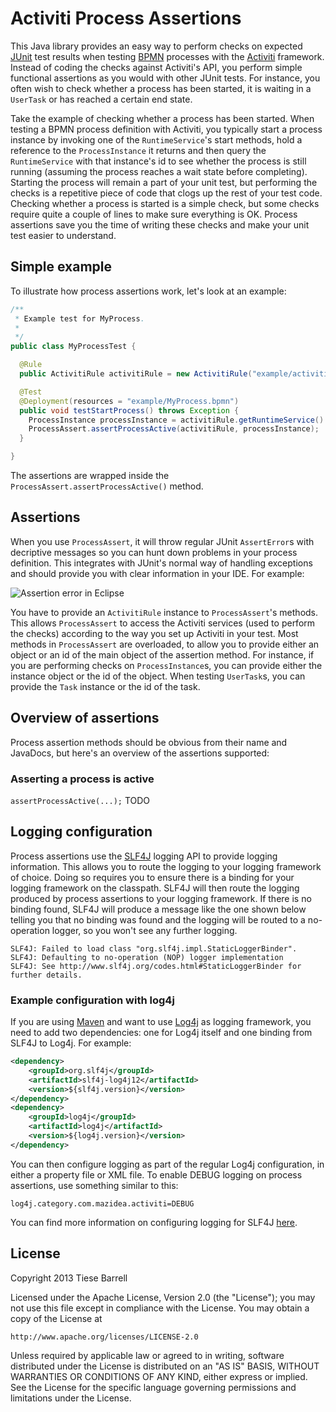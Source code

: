 # Activiti Process Assertions
This Java library provides an easy way to perform checks on expected [JUnit][linkJUnit] test results when testing [BPMN][linkBpmn] processes with the [Activiti][linkActiviti] framework. Instead of coding the checks against Activiti's API, you perform simple functional assertions as you would with other JUnit tests. For instance, you often wish to check whether a process has been started, it is waiting in a `UserTask` or has reached a certain end state.

Take the example of checking whether a process has been started. When testing a BPMN process definition with Activiti, you typically start a process instance by invoking one of the `RuntimeService`'s start methods, hold a reference to the `ProcessInstance` it returns and then query the `RuntimeService` with that instance's id to see whether the process is still running (assuming the process reaches a wait state before completing). Starting the process will remain a part of your unit test, but performing the checks is a repetitive piece of code that clogs up the rest of your test code. Checking whether a process is started is a simple check, but some checks require quite a couple of lines to make sure everything is OK. Process assertions save you the time of writing these checks and make your unit test easier to understand.

## Simple example

To illustrate how process assertions work, let's look at an example:

```java
/**
 * Example test for MyProcess.
 * 
 */
public class MyProcessTest {

  @Rule
  public ActivitiRule activitiRule = new ActivitiRule("example/activiti.cfg.xml");

  @Test
  @Deployment(resources = "example/MyProcess.bpmn")
  public void testStartProcess() throws Exception {
    ProcessInstance processInstance = activitiRule.getRuntimeService().startProcessInstanceByKey("myProcess");
    ProcessAssert.assertProcessActive(activitiRule, processInstance);
  }

}
```

The assertions are wrapped inside the `ProcessAssert.assertProcessActive()` method.

## Assertions
When you use `ProcessAssert`, it will throw regular JUnit `AssertError`s with decriptive messages so you can hunt down problems in your process definition. This integrates with JUnit's normal way of handling exceptions and should provide you with clear information in your IDE. For example:

![Assertion error in Eclipse][imgAssertionErrorInEclipse]

You have to provide an `ActivitiRule` instance to `ProcessAssert`'s methods. This allows `ProcessAssert` to access the Activiti services (used to perform the checks) according to the way you set up  Activiti in your test. Most methods in `ProcessAssert` are overloaded, to allow you to provide either an object or an id of the main object of the assertion method. For instance, if you are performing checks on `ProcessInstance`s, you can provide either the instance object or the id of the object. When testing `UserTask`s, you can provide the `Task` instance or the id of the task. 

## Overview of assertions
Process assertion methods should be obvious from their name and JavaDocs, but here's an overview of the assertions supported:

### Asserting a process is active
`assertProcessActive(...);`
TODO

## Logging configuration
Process assertions use the [SLF4J][linkSlf4j] logging API to provide logging information. This allows you to route the logging to your logging framework of choice. Doing so requires you to ensure there is a binding for your logging framework on the classpath. SLF4J will then route the logging produced by process assertions to your logging framework. If there is no binding found, SLF4J will produce a message like the one shown below telling you that no binding was found and the logging will be routed to a no-operation logger, so you won't see any further logging.

```
SLF4J: Failed to load class "org.slf4j.impl.StaticLoggerBinder".
SLF4J: Defaulting to no-operation (NOP) logger implementation
SLF4J: See http://www.slf4j.org/codes.html#StaticLoggerBinder for further details.
```

### Example configuration with log4j
If you are using [Maven][linkMaven] and want to use [Log4j][linkLog4j] as logging framework, you need to add two dependencies: one for Log4j itself and one binding from SLF4J to Log4j. For example:

```xml
<dependency>
	<groupId>org.slf4j</groupId>
	<artifactId>slf4j-log4j12</artifactId>
	<version>${slf4j.version}</version>
</dependency>	
<dependency>
	<groupId>log4j</groupId>
	<artifactId>log4j</artifactId>
	<version>${log4j.version}</version>
</dependency>
```

You can then configure logging as part of the regular Log4j configuration, in either a property file or XML file. To enable DEBUG logging on process assertions, use something similar to this:

```
log4j.category.com.mazidea.activiti=DEBUG
```

You can find more information on configuring logging for SLF4J [here][linkSlf4jManual].

## License
Copyright 2013 Tiese Barrell

Licensed under the Apache License, Version 2.0 (the "License");
you may not use this file except in compliance with the License.
You may obtain a copy of the License at

    http://www.apache.org/licenses/LICENSE-2.0

Unless required by applicable law or agreed to in writing, software
distributed under the License is distributed on an "AS IS" BASIS,
WITHOUT WARRANTIES OR CONDITIONS OF ANY KIND, either express or implied.
See the License for the specific language governing permissions and
limitations under the License.

[linkJUnit]: https://github.com/junit-team/junit "JUnit test framework"
[linkActiviti]: http://activiti.org/ "Activiti"
[linkBpmn]: http://bpmn.org "Business Process Model and Notation"
[linkSlf4j]: http://slf4j.org/ "Simple Logging Facade for Java"
[linkSlf4jManual]: http://slf4j.org/manual.html "SLF4J Manual"
[linkMaven]: http://maven.apache.org/ "Apache Maven"
[linkLog4j]: http://logging.apache.org/log4j "Log4J"

[imgAssertionErrorInEclipse]: https://raw.github.com/tiesebarrell/activiti-process-assertions/master/src/test/resources/example/images/assertionErrorInEclipse.png "Example of assertion error in Eclipse"